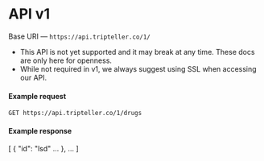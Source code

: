 # API v1
Base URI &mdash; `https://api.tripteller.co/1/`

- This API is not yet supported and it may break at any time. These docs are only here for openness.
- While not required in v1, we always suggest using SSL when accessing our API.

#### Example request
    GET https://api.tripteller.co/1/drugs

#### Example response
[
    {
        "id": "lsd"
        ...
    },
    ...
]
